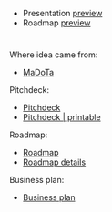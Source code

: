 - Presentation [preview](https://www.canva.com/design/DAFkyB-WaWs/qUEvpsWfEpqweATvxn0S2w/view)
- Roadmap [preview](https://www.canva.com/design/DAFkyvm384w/0i8M9XaJh2rfX0n6-orKHA/view?website#4)

#

Where idea came from:
- [MaDoTa](https://github.com/sol-app/MaDoTa/blob/main/src/How%20we%20run%20madota.pdf)

Pitchdeck:
- [Pitchdeck](https://github.com/sol-app/MaDoTa/blob/main/src/MaDoTa%20-%20%20Pitch%20Deck%20%20Business%20Presentation.pdf)
- [Pitchdeck | printable](https://github.com/sol-app/MaDoTa/blob/main/src/MaDoTa%20-%20%20Pitch%20Deck%20%20Business%20Presentation%20-%20printable.pdf)

Roadmap:
- [Roadmap](https://github.com/sol-app/MaDoTa/blob/main/src/MaDoTa%20-%20Roadmap%20.pdf)
- [Roadmap details](https://github.com/sol-app/MaDoTa/blob/main/src/MaDoTa%20-%20Roadmap%20-%20full%20detail.pdf)

Business plan:
- [Business plan](https://github.com/sol-app/MaDoTa/blob/main/src/MaDoTa%20-%20business-plan.pdf)
